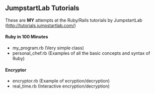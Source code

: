 ## JumpstartLab Tutorials

These are **MY** attempts at the Ruby/Rails tutorials by JumpstartLab (http://tutorials.jumpstartlab.com/)

#### Ruby in 100 Minutes

- my_program.rb (Very simple class)
- personal_chef.rb (Examples of all the basic concepts and syntax of Ruby)

#### Encryptor

- encryptor.rb (Example of ecryption/decryption)
- real_time.rb (Interactive encryption/decryption)
